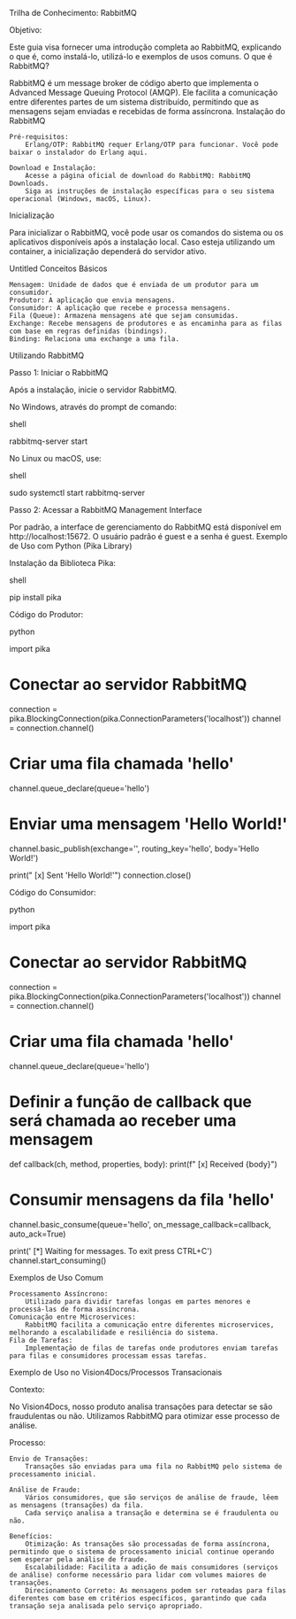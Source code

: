 Trilha de Conhecimento: RabbitMQ

Objetivo:

Este guia visa fornecer uma introdução completa ao RabbitMQ, explicando o que é, como instalá-lo, utilizá-lo e exemplos de usos comuns.
O que é RabbitMQ?

RabbitMQ é um message broker de código aberto que implementa o Advanced Message Queuing Protocol (AMQP). Ele facilita a comunicação entre diferentes partes de um sistema distribuído, permitindo que as mensagens sejam enviadas e recebidas de forma assíncrona.
Instalação do RabbitMQ

    Pré-requisitos:
        Erlang/OTP: RabbitMQ requer Erlang/OTP para funcionar. Você pode baixar o instalador do Erlang aqui.

    Download e Instalação:
        Acesse a página oficial de download do RabbitMQ: RabbitMQ Downloads.
        Siga as instruções de instalação específicas para o seu sistema operacional (Windows, macOS, Linux).

Inicialização

Para inicializar o RabbitMQ, você pode usar os comandos do sistema ou os aplicativos disponíveis após a instalação local. Caso esteja utilizando um container, a inicialização dependerá do servidor ativo.

Untitled
Conceitos Básicos

    Mensagem: Unidade de dados que é enviada de um produtor para um consumidor.
    Produtor: A aplicação que envia mensagens.
    Consumidor: A aplicação que recebe e processa mensagens.
    Fila (Queue): Armazena mensagens até que sejam consumidas.
    Exchange: Recebe mensagens de produtores e as encaminha para as filas com base em regras definidas (bindings).
    Binding: Relaciona uma exchange a uma fila.

Utilizando RabbitMQ

Passo 1: Iniciar o RabbitMQ

Após a instalação, inicie o servidor RabbitMQ.

No Windows, através do prompt de comando:

shell

rabbitmq-server start

No Linux ou macOS, use:

shell

sudo systemctl start rabbitmq-server

Passo 2: Acessar a RabbitMQ Management Interface

Por padrão, a interface de gerenciamento do RabbitMQ está disponível em http://localhost:15672. O usuário padrão é guest e a senha é guest.
Exemplo de Uso com Python (Pika Library)

Instalação da Biblioteca Pika:

shell

pip install pika

Código do Produtor:

python

import pika

# Conectar ao servidor RabbitMQ
connection = pika.BlockingConnection(pika.ConnectionParameters('localhost'))
channel = connection.channel()

# Criar uma fila chamada 'hello'
channel.queue_declare(queue='hello')

# Enviar uma mensagem 'Hello World!'
channel.basic_publish(exchange='',
                      routing_key='hello',
                      body='Hello World!')

print(" [x] Sent 'Hello World!'")
connection.close()

Código do Consumidor:

python

import pika

# Conectar ao servidor RabbitMQ
connection = pika.BlockingConnection(pika.ConnectionParameters('localhost'))
channel = connection.channel()

# Criar uma fila chamada 'hello'
channel.queue_declare(queue='hello')

# Definir a função de callback que será chamada ao receber uma mensagem
def callback(ch, method, properties, body):
    print(f" [x] Received {body}")

# Consumir mensagens da fila 'hello'
channel.basic_consume(queue='hello',
                      on_message_callback=callback,
                      auto_ack=True)

print(' [*] Waiting for messages. To exit press CTRL+C')
channel.start_consuming()

Exemplos de Uso Comum

    Processamento Assíncrono:
        Utilizado para dividir tarefas longas em partes menores e processá-las de forma assíncrona.
    Comunicação entre Microservices:
        RabbitMQ facilita a comunicação entre diferentes microservices, melhorando a escalabilidade e resiliência do sistema.
    Fila de Tarefas:
        Implementação de filas de tarefas onde produtores enviam tarefas para filas e consumidores processam essas tarefas.

Exemplo de Uso no Vision4Docs/Processos Transacionais

Contexto:

No Vision4Docs, nosso produto analisa transações para detectar se são fraudulentas ou não. Utilizamos RabbitMQ para otimizar esse processo de análise.

Processo:

    Envio de Transações:
        Transações são enviadas para uma fila no RabbitMQ pelo sistema de processamento inicial.

    Análise de Fraude:
        Vários consumidores, que são serviços de análise de fraude, lêem as mensagens (transações) da fila.
        Cada serviço analisa a transação e determina se é fraudulenta ou não.

    Benefícios:
        Otimização: As transações são processadas de forma assíncrona, permitindo que o sistema de processamento inicial continue operando sem esperar pela análise de fraude.
        Escalabilidade: Facilita a adição de mais consumidores (serviços de análise) conforme necessário para lidar com volumes maiores de transações.
        Direcionamento Correto: As mensagens podem ser roteadas para filas diferentes com base em critérios específicos, garantindo que cada transação seja analisada pelo serviço apropriado.

